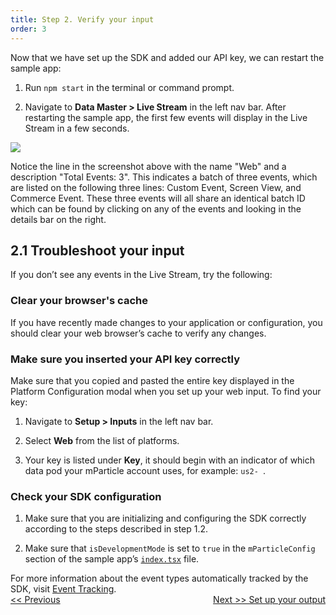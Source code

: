 ```yaml
---
title: Step 2. Verify your input
order: 3
---
```


Now that we have set up the SDK and added our API key, we can restart the sample app:

1. Run `npm start` in the terminal or command prompt.

2. Navigate to **Data Master > Live Stream** in the left nav bar. After restarting the sample app, the first few events will display in the Live Stream in a few seconds.

![](/images/web-e2e-screenshots/2-verify-your-input/verify-your-input-1.png)

<aside>
    Notice the line in the screenshot above with the name "Web" and a description "Total Events: 3". This indicates a batch of three events, which are listed on the following three lines: Custom Event, Screen View, and Commerce Event. These three events will all share an identical batch ID which can be found by clicking on any of the events and looking in the details bar on the right.
</aside>

## 2.1 Troubleshoot your input

If you don’t see any events in the Live Stream, try the following:

### Clear your browser's cache

If you have recently made changes to your application or configuration, you should clear your web browser’s cache to verify any changes.

### Make sure you inserted your API key correctly

Make sure that you copied and pasted the entire key displayed in the Platform Configuration modal when you set up your web input. To find your key:

1. Navigate to **Setup > Inputs** in the left nav bar.

2. Select **Web** from the list of platforms.

3. Your key is listed under **Key**, it should begin with an indicator of which data pod your mParticle account uses, for example: `us2- `.

### Check your SDK configuration

1. Make sure that you are initializing and configuring the SDK correctly according to the steps described in step 1.2.

2. Make sure that `isDevelopmentMode` is set to `true` in the `mParticleConfig` section of the sample app’s [`index.tsx`](https://github.com/mParticle/mparticle-web-sample-apps/blob/main/core-sdk-samples/higgs-shop-sample-app/src/layouts/App/index.tsx) file.

<aside>
    For more information about the event types automatically tracked by the SDK, visit <a href="https://docs.mparticle.com/developers/sdk/web/event-tracking/">Event Tracking</a>.
</aside>
<a href="/developers/quickstart/web/create-input/" style="position:relative; float:left"><< Previous</a>
<a href="/developers/quickstart/web/create-output/" style="position:relative; float:right">Next >> Set up your output</a>